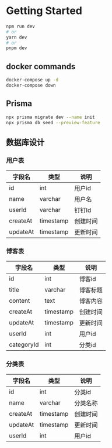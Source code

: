 # Getting Started
```bash
npm run dev
# or
yarn dev
# or
pnpm dev
```

## docker commands

```bash
docker-compose up -d
docker-compose down
```

## Prisma

```bash
npx prisma migrate dev --name init
npx prisma db seed --preview-feature
```


## 数据库设计

### 用户表

| 字段名 | 类型 | 说明 |
| --- | --- | --- |
| id | int | 用户id |
| name| varchar | 用户名 |
| userId| varchar | 钉钉Id|
|createAt|timestamp|创建时间|
|updateAt|timestamp|更新时间|

### 博客表

| 字段名 | 类型 | 说明 |
| --- | --- | --- |
| id | int | 博客id |
| title| varchar | 博客标题 |
| content| text | 博客内容|
|createAt|timestamp|创建时间|
|updateAt|timestamp|更新时间|
|userId|int|用户id|
|categoryId|int|分类id|

### 分类表

| 字段名 | 类型 | 说明 |
| --- | --- | --- |
| id | int | 分类id |
| name| varchar | 分类名称 |
|createAt|timestamp|创建时间|
|updateAt|timestamp|更新时间|
|userId|int|用户id|


